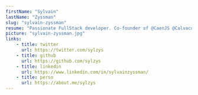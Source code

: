 ```yaml
---
firstName: "Sylvain"
lastName: "Zyssman"
slug: "sylvain-zyssman"
resume: "Passionate FullStack developer. Co-founder of @CaenJS @Calvacoders @LaCodingSchool. Paris Web speaker."
picture: "sylvain-zyssman.jpg"
links:
    - title: twitter
      url: https://twitter.com/sylzys
    - title: github
      url: https://github.com/sylzys
    - title: linkedin
      url: https://www.linkedin.com/in/sylvainzyssman/
    - title: perso
      url: https://about.me/sylzys
---
```

